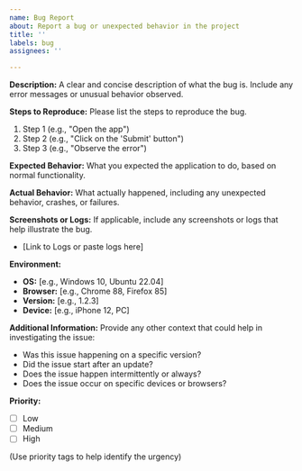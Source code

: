```yaml
---
name: Bug Report
about: Report a bug or unexpected behavior in the project
title: ''
labels: bug
assignees: ''

---
```


**Description:**
A clear and concise description of what the bug is. Include any error messages or unusual behavior observed.

**Steps to Reproduce:**
Please list the steps to reproduce the bug.
1. Step 1 (e.g., "Open the app")
2. Step 2 (e.g., "Click on the 'Submit' button")
3. Step 3 (e.g., "Observe the error")
   
**Expected Behavior:**
What you expected the application to do, based on normal functionality.

**Actual Behavior:**
What actually happened, including any unexpected behavior, crashes, or failures.

**Screenshots or Logs:**
If applicable, include any screenshots or logs that help illustrate the bug.
- [Link to Logs or paste logs here]

**Environment:**
- **OS:** [e.g., Windows 10, Ubuntu 22.04]
- **Browser:** [e.g., Chrome 88, Firefox 85]
- **Version:** [e.g., 1.2.3]
- **Device:** [e.g., iPhone 12, PC]

**Additional Information:**
Provide any other context that could help in investigating the issue:
- Was this issue happening on a specific version?
- Did the issue start after an update?
- Does the issue happen intermittently or always?
- Does the issue occur on specific devices or browsers?

**Priority:**
- [ ] Low
- [ ] Medium
- [ ] High

(Use priority tags to help identify the urgency)
